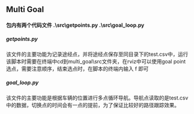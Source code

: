 ## Multi Goal ##
#### 包内有两个代码文件 .\src\getpoints.py .\src\goal_loop.py

##### getpoints.py
该文件的主要功能为记录途经点，并将途经点保存至同目录下的test.csv中，运行该脚本时需要在终端中cd到multi_goal\src文件夹，在rviz中可以使用goal point选点，需要注意顺序，结束选点时，在脚本的终端内输入 f 即可

##### goal_loop.py
该文件的主要功能是根据车辆的位置进行多点循环导航。导航点读取的是test.csv中的数据，切换点的时间会有一点的提前，为了保证比较好的路径跟踪效果。